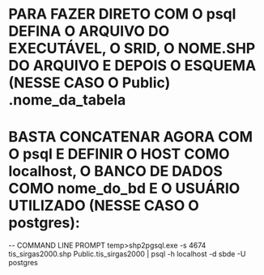 # PARA FAZER DIRETO COM O psql DEFINA O ARQUIVO DO EXECUTÁVEL, O SRID, O NOME.SHP DO ARQUIVO E DEPOIS O ESQUEMA (NESSE CASO O Public) .nome_da_tabela
# BASTA CONCATENAR AGORA COM O psql E DEFINIR O HOST COMO localhost, O BANCO DE DADOS COMO nome_do_bd E O USUÁRIO UTILIZADO (NESSE CASO O postgres):  
-- COMMAND LINE PROMPT
temp>shp2pgsql.exe -s 4674 tis_sirgas2000.shp Public.tis_sirgas2000 | psql -h localhost -d sbde -U postgres

